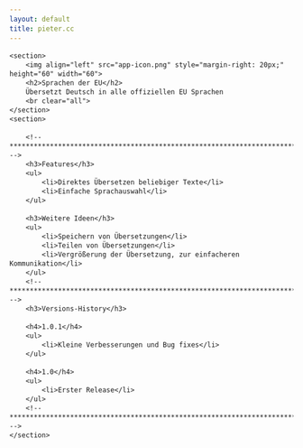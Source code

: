 ```yaml
---
layout: default
title: pieter.cc
---
```


<div id="content">

	<section>
		<img align="left" src="app-icon.png" style="margin-right: 20px;" height="60" width="60">
		<h2>Sprachen der EU</h2>
		Übersetzt Deutsch in alle offiziellen EU Sprachen
		<br clear="all">
	</section>
	<section>

		<!-- ***************************************************************************** -->
		<h3>Features</h3>
		<ul>
			<li>Direktes Übersetzen beliebiger Texte</li>
			<li>Einfache Sprachauswahl</li>
		</ul>

		<h3>Weitere Ideen</h3>
		<ul>
			<li>Speichern von Übersetzungen</li>
			<li>Teilen von Übersetzungen</li>
			<li>Vergrößerung der Übersetzung, zur einfacheren Kommunikation</li>
		</ul>
		<!-- ***************************************************************************** -->
		<h3>Versions-History</h3>

		<h4>1.0.1</h4>
		<ul>
			<li>Kleine Verbesserungen und Bug fixes</li>
		</ul>

		<h4>1.0</h4>
		<ul>
			<li>Erster Release</li>
		</ul>
		<!-- ***************************************************************************** -->
	</section>
</div>

